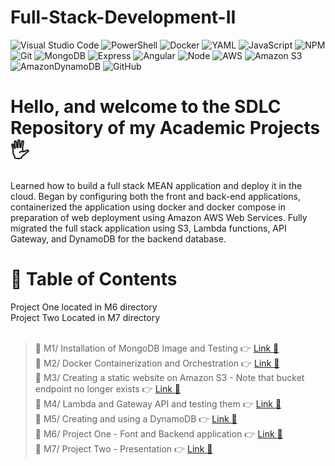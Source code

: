 # Full-Stack-Development-II

![Visual Studio Code](https://img.shields.io/badge/Visual%20Studio%20Code-0078d7.svg?style=for-the-badge&logo=visual-studio-code&logoColor=white)
![PowerShell](https://img.shields.io/badge/PowerShell-%235391FE.svg?style=for-the-badge&logo=powershell&logoColor=white)
![Docker](https://img.shields.io/badge/docker-%230db7ed.svg?style=for-the-badge&logo=docker&logoColor=white)
![YAML](https://img.shields.io/badge/yaml-%23ffffff.svg?style=for-the-badge&logo=yaml&logoColor=151515)
![JavaScript](https://img.shields.io/badge/javascript-%23323330.svg?style=for-the-badge&logo=javascript&logoColor=%23F7DF1E)
![NPM](https://img.shields.io/badge/NPM-%23CB3837.svg?style=for-the-badge&logo=npm&logoColor=white)
![Git](https://img.shields.io/badge/git-%23F05033.svg?style=for-the-badge&logo=git&logoColor=white)
![MongoDB](https://img.shields.io/badge/mongodb-003300?style=for-the-badge&logo=mongodb&logoColor=11FF11)
![Express](https://img.shields.io/badge/Express-FFFFFF?style=for-the-badge&logo=express&logoColor=222222)
![Angular](https://img.shields.io/badge/Angular-DD0031?style=for-the-badge&logo=angular&logoColor=white)
![Node](https://img.shields.io/badge/node.js-002200?style=for-the-badge&logo=nextdotjs&logoColor=green)
![AWS](https://img.shields.io/badge/AWS-%23FF9900.svg?style=for-the-badge&logo=amazon-aws&logoColor=white)
![Amazon S3](https://img.shields.io/badge/Amazon%20S3-FF9900?style=for-the-badge&logo=amazons3&logoColor=white)
![AmazonDynamoDB](https://img.shields.io/badge/Amazon%20DynamoDB-4053D6?style=for-the-badge&logo=Amazon%20DynamoDB&logoColor=white)
![GitHub](https://img.shields.io/badge/github-%23121011.svg?style=for-the-badge&logo=github&logoColor=white)

# Hello, and welcome to the SDLC Repository of my Academic Projects🖐️

Learned how to build a full stack MEAN application and deploy it in the cloud. Began by configuring both the front and back-end applications, containerized the application using docker and docker compose in preparation of web deployment using Amazon AWS Web Services. Fully migrated the full stack application using S3, Lambda functions, API Gateway, and DynamoDB for the backend database. 

# 📖 Table of Contents

Project One located in M6 directory<br>
Project Two Located in M7 directory<br><br>

> 📌 M1/ Installation of MongoDB Image and Testing 👉 [Link 🔗](https://www.github.com/JustinStarrSNHU/Full-Stack-Development-II/tree/main/M1)<br>
📌 M2/ Docker Containerization and Orchestration 👉 [Link 🔗](https://www.github.com/JustinStarrSNHU/Full-Stack-Development-II/tree/main/M2)<br>
📌 M3/ Creating a static website on Amazon S3 - Note that bucket endpoint no longer exists 👉 [Link 🔗](https://www.github.com/JustinStarrSNHU/Full-Stack-Development-II/tree/main/M3)<br>
📌 M4/ Lambda and Gateway API and testing them 👉 [Link 🔗](https://www.github.com/JustinStarrSNHU/Full-Stack-Development-II/tree/main/M4)<br>
📌 M5/ Creating and using a DynamoDB 👉 [Link 🔗](https://www.github.com/JustinStarrSNHU/Full-Stack-Development-II/tree/main/M5)<br>
📌 M6/ Project One - Font and Backend application 👉 [Link 🔗](https://www.github.com/JustinStarrSNHU/Full-Stack-Development-II/tree/main/M6)<br>
📌 M7/ Project Two - Presentation 👉 [Link 🔗](https://www.github.com/JustinStarrSNHU/Full-Stack-Development-II/tree/main/M7)<br>